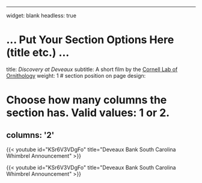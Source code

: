 
---
widget: blank
headless: true

# ... Put Your Section Options Here (title etc.) ...
title: _Discovery at Deveaux_
subtitle: A short film by the [Cornell Lab of Ornithology](https://www.birds.cornell.edu/home/)
weight: 1  # section position on page
design:
  # Choose how many columns the section has. Valid values: 1 or 2.
  columns: '2'
---

{{< youtube id="KSr6V3VDgFo" title="Deveaux Bank South Carolina Whimbrel Announcement" >}}

{{< youtube id="KSr6V3VDgFo" title="Deveaux Bank South Carolina Whimbrel Announcement" >}}

